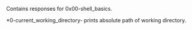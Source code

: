 Contains responses for 0x00-shell_basics.

*0-current_working_directory- prints absolute path of working directory.
